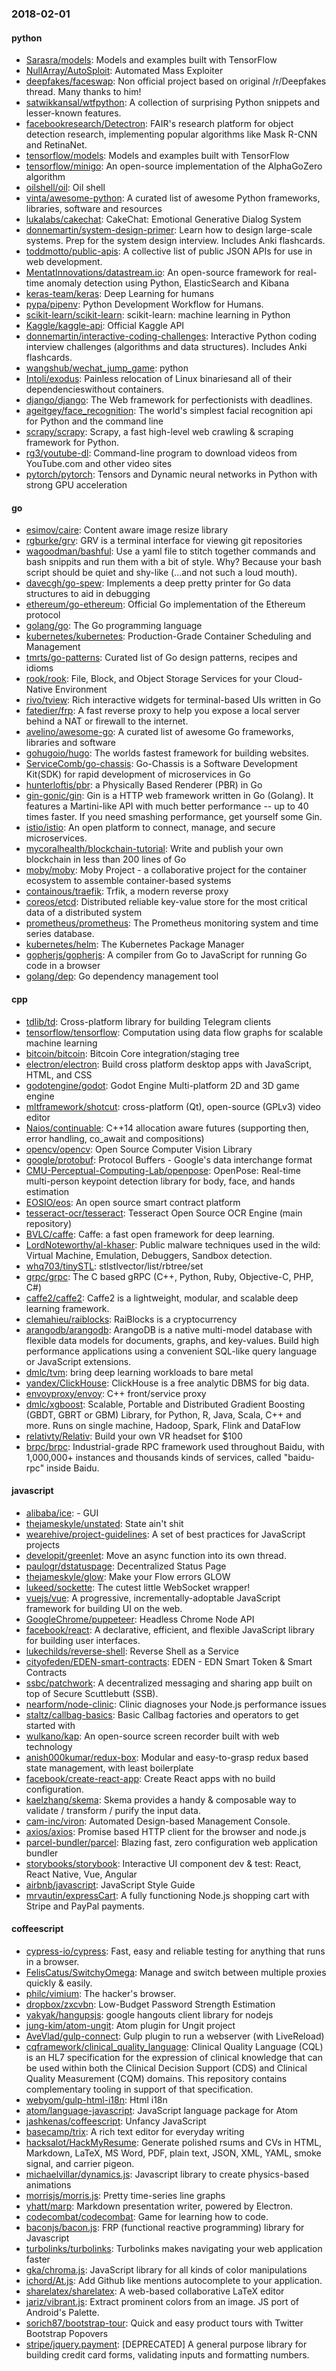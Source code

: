 ### 2018-02-01

#### python
* [Sarasra/models](https://github.com/Sarasra/models): Models and examples built with TensorFlow
* [NullArray/AutoSploit](https://github.com/NullArray/AutoSploit): Automated Mass Exploiter
* [deepfakes/faceswap](https://github.com/deepfakes/faceswap): Non official project based on original /r/Deepfakes thread. Many thanks to him!
* [satwikkansal/wtfpython](https://github.com/satwikkansal/wtfpython): A collection of surprising Python snippets and lesser-known features.
* [facebookresearch/Detectron](https://github.com/facebookresearch/Detectron): FAIR's research platform for object detection research, implementing popular algorithms like Mask R-CNN and RetinaNet.
* [tensorflow/models](https://github.com/tensorflow/models): Models and examples built with TensorFlow
* [tensorflow/minigo](https://github.com/tensorflow/minigo): An open-source implementation of the AlphaGoZero algorithm
* [oilshell/oil](https://github.com/oilshell/oil): Oil shell
* [vinta/awesome-python](https://github.com/vinta/awesome-python): A curated list of awesome Python frameworks, libraries, software and resources
* [lukalabs/cakechat](https://github.com/lukalabs/cakechat): CakeChat: Emotional Generative Dialog System
* [donnemartin/system-design-primer](https://github.com/donnemartin/system-design-primer): Learn how to design large-scale systems. Prep for the system design interview. Includes Anki flashcards.
* [toddmotto/public-apis](https://github.com/toddmotto/public-apis): A collective list of public JSON APIs for use in web development.
* [MentatInnovations/datastream.io](https://github.com/MentatInnovations/datastream.io): An open-source framework for real-time anomaly detection using Python, ElasticSearch and Kibana
* [keras-team/keras](https://github.com/keras-team/keras): Deep Learning for humans
* [pypa/pipenv](https://github.com/pypa/pipenv): Python Development Workflow for Humans.
* [scikit-learn/scikit-learn](https://github.com/scikit-learn/scikit-learn): scikit-learn: machine learning in Python
* [Kaggle/kaggle-api](https://github.com/Kaggle/kaggle-api): Official Kaggle API
* [donnemartin/interactive-coding-challenges](https://github.com/donnemartin/interactive-coding-challenges): Interactive Python coding interview challenges (algorithms and data structures). Includes Anki flashcards.
* [wangshub/wechat_jump_game](https://github.com/wangshub/wechat_jump_game): python 
* [Intoli/exodus](https://github.com/Intoli/exodus): Painless relocation of Linux binariesand all of their dependencieswithout containers.
* [django/django](https://github.com/django/django): The Web framework for perfectionists with deadlines.
* [ageitgey/face_recognition](https://github.com/ageitgey/face_recognition): The world's simplest facial recognition api for Python and the command line
* [scrapy/scrapy](https://github.com/scrapy/scrapy): Scrapy, a fast high-level web crawling & scraping framework for Python.
* [rg3/youtube-dl](https://github.com/rg3/youtube-dl): Command-line program to download videos from YouTube.com and other video sites
* [pytorch/pytorch](https://github.com/pytorch/pytorch): Tensors and Dynamic neural networks in Python with strong GPU acceleration

#### go
* [esimov/caire](https://github.com/esimov/caire): Content aware image resize library
* [rgburke/grv](https://github.com/rgburke/grv): GRV is a terminal interface for viewing git repositories
* [wagoodman/bashful](https://github.com/wagoodman/bashful): Use a yaml file to stitch together commands and bash snippits and run them with a bit of style. Why? Because your bash script should be quiet and shy-like (...and not such a loud mouth).
* [davecgh/go-spew](https://github.com/davecgh/go-spew): Implements a deep pretty printer for Go data structures to aid in debugging
* [ethereum/go-ethereum](https://github.com/ethereum/go-ethereum): Official Go implementation of the Ethereum protocol
* [golang/go](https://github.com/golang/go): The Go programming language
* [kubernetes/kubernetes](https://github.com/kubernetes/kubernetes): Production-Grade Container Scheduling and Management
* [tmrts/go-patterns](https://github.com/tmrts/go-patterns): Curated list of Go design patterns, recipes and idioms
* [rook/rook](https://github.com/rook/rook): File, Block, and Object Storage Services for your Cloud-Native Environment
* [rivo/tview](https://github.com/rivo/tview): Rich interactive widgets for terminal-based UIs written in Go
* [fatedier/frp](https://github.com/fatedier/frp): A fast reverse proxy to help you expose a local server behind a NAT or firewall to the internet.
* [avelino/awesome-go](https://github.com/avelino/awesome-go): A curated list of awesome Go frameworks, libraries and software
* [gohugoio/hugo](https://github.com/gohugoio/hugo): The worlds fastest framework for building websites.
* [ServiceComb/go-chassis](https://github.com/ServiceComb/go-chassis): Go-Chassis is a Software Development Kit(SDK) for rapid development of microservices in Go
* [hunterloftis/pbr](https://github.com/hunterloftis/pbr): a Physically Based Renderer (PBR) in Go
* [gin-gonic/gin](https://github.com/gin-gonic/gin): Gin is a HTTP web framework written in Go (Golang). It features a Martini-like API with much better performance -- up to 40 times faster. If you need smashing performance, get yourself some Gin.
* [istio/istio](https://github.com/istio/istio): An open platform to connect, manage, and secure microservices.
* [mycoralhealth/blockchain-tutorial](https://github.com/mycoralhealth/blockchain-tutorial): Write and publish your own blockchain in less than 200 lines of Go
* [moby/moby](https://github.com/moby/moby): Moby Project - a collaborative project for the container ecosystem to assemble container-based systems
* [containous/traefik](https://github.com/containous/traefik): Trfik, a modern reverse proxy
* [coreos/etcd](https://github.com/coreos/etcd): Distributed reliable key-value store for the most critical data of a distributed system
* [prometheus/prometheus](https://github.com/prometheus/prometheus): The Prometheus monitoring system and time series database.
* [kubernetes/helm](https://github.com/kubernetes/helm): The Kubernetes Package Manager
* [gopherjs/gopherjs](https://github.com/gopherjs/gopherjs): A compiler from Go to JavaScript for running Go code in a browser
* [golang/dep](https://github.com/golang/dep): Go dependency management tool

#### cpp
* [tdlib/td](https://github.com/tdlib/td): Cross-platform library for building Telegram clients
* [tensorflow/tensorflow](https://github.com/tensorflow/tensorflow): Computation using data flow graphs for scalable machine learning
* [bitcoin/bitcoin](https://github.com/bitcoin/bitcoin): Bitcoin Core integration/staging tree
* [electron/electron](https://github.com/electron/electron): Build cross platform desktop apps with JavaScript, HTML, and CSS
* [godotengine/godot](https://github.com/godotengine/godot): Godot Engine  Multi-platform 2D and 3D game engine
* [mltframework/shotcut](https://github.com/mltframework/shotcut): cross-platform (Qt), open-source (GPLv3) video editor
* [Naios/continuable](https://github.com/Naios/continuable): C++14 allocation aware futures (supporting then, error handling, co_await and compositions)
* [opencv/opencv](https://github.com/opencv/opencv): Open Source Computer Vision Library
* [google/protobuf](https://github.com/google/protobuf): Protocol Buffers - Google's data interchange format
* [CMU-Perceptual-Computing-Lab/openpose](https://github.com/CMU-Perceptual-Computing-Lab/openpose): OpenPose: Real-time multi-person keypoint detection library for body, face, and hands estimation
* [EOSIO/eos](https://github.com/EOSIO/eos): An open source smart contract platform
* [tesseract-ocr/tesseract](https://github.com/tesseract-ocr/tesseract): Tesseract Open Source OCR Engine (main repository)
* [BVLC/caffe](https://github.com/BVLC/caffe): Caffe: a fast open framework for deep learning.
* [LordNoteworthy/al-khaser](https://github.com/LordNoteworthy/al-khaser): Public malware techniques used in the wild: Virtual Machine, Emulation, Debuggers, Sandbox detection.
* [whq703/tinySTL](https://github.com/whq703/tinySTL): stlstlvector/list/rbtree/set
* [grpc/grpc](https://github.com/grpc/grpc): The C based gRPC (C++, Python, Ruby, Objective-C, PHP, C#)
* [caffe2/caffe2](https://github.com/caffe2/caffe2): Caffe2 is a lightweight, modular, and scalable deep learning framework.
* [clemahieu/raiblocks](https://github.com/clemahieu/raiblocks): RaiBlocks is a cryptocurrency
* [arangodb/arangodb](https://github.com/arangodb/arangodb):  ArangoDB is a native multi-model database with flexible data models for documents, graphs, and key-values. Build high performance applications using a convenient SQL-like query language or JavaScript extensions.
* [dmlc/tvm](https://github.com/dmlc/tvm): bring deep learning workloads to bare metal
* [yandex/ClickHouse](https://github.com/yandex/ClickHouse): ClickHouse is a free analytic DBMS for big data.
* [envoyproxy/envoy](https://github.com/envoyproxy/envoy): C++ front/service proxy
* [dmlc/xgboost](https://github.com/dmlc/xgboost): Scalable, Portable and Distributed Gradient Boosting (GBDT, GBRT or GBM) Library, for Python, R, Java, Scala, C++ and more. Runs on single machine, Hadoop, Spark, Flink and DataFlow
* [relativty/Relativ](https://github.com/relativty/Relativ):  Build your own VR headset for $100
* [brpc/brpc](https://github.com/brpc/brpc): Industrial-grade RPC framework used throughout Baidu, with 1,000,000+ instances and thousands kinds of services, called "baidu-rpc" inside Baidu.

#### javascript
* [alibaba/ice](https://github.com/alibaba/ice):   -  GUI 
* [thejameskyle/unstated](https://github.com/thejameskyle/unstated): State ain't shit
* [wearehive/project-guidelines](https://github.com/wearehive/project-guidelines): A set of best practices for JavaScript projects
* [developit/greenlet](https://github.com/developit/greenlet):  Move an async function into its own thread.
* [paulogr/dstatuspage](https://github.com/paulogr/dstatuspage): Decentralized Status Page
* [thejameskyle/glow](https://github.com/thejameskyle/glow): Make your Flow errors GLOW
* [lukeed/sockette](https://github.com/lukeed/sockette): The cutest little WebSocket wrapper! 
* [vuejs/vue](https://github.com/vuejs/vue):  A progressive, incrementally-adoptable JavaScript framework for building UI on the web.
* [GoogleChrome/puppeteer](https://github.com/GoogleChrome/puppeteer): Headless Chrome Node API
* [facebook/react](https://github.com/facebook/react): A declarative, efficient, and flexible JavaScript library for building user interfaces.
* [lukechilds/reverse-shell](https://github.com/lukechilds/reverse-shell): Reverse Shell as a Service
* [cityofeden/EDEN-smart-contracts](https://github.com/cityofeden/EDEN-smart-contracts): EDEN - EDN Smart Token & Smart Contracts
* [ssbc/patchwork](https://github.com/ssbc/patchwork): A decentralized messaging and sharing app built on top of Secure Scuttlebutt (SSB).
* [nearform/node-clinic](https://github.com/nearform/node-clinic): Clinic diagnoses your Node.js performance issues
* [staltz/callbag-basics](https://github.com/staltz/callbag-basics): Basic Callbag factories and operators to get started with
* [wulkano/kap](https://github.com/wulkano/kap): An open-source screen recorder built with web technology
* [anish000kumar/redux-box](https://github.com/anish000kumar/redux-box): Modular and easy-to-grasp redux based state management, with least boilerplate
* [facebook/create-react-app](https://github.com/facebook/create-react-app): Create React apps with no build configuration.
* [kaelzhang/skema](https://github.com/kaelzhang/skema):  Skema provides a handy & composable way to validate / transform / purify the input data.
* [cam-inc/viron](https://github.com/cam-inc/viron):  Automated Design-based Management Console.
* [axios/axios](https://github.com/axios/axios): Promise based HTTP client for the browser and node.js
* [parcel-bundler/parcel](https://github.com/parcel-bundler/parcel):  Blazing fast, zero configuration web application bundler
* [storybooks/storybook](https://github.com/storybooks/storybook): Interactive UI component dev & test: React, React Native, Vue, Angular
* [airbnb/javascript](https://github.com/airbnb/javascript): JavaScript Style Guide
* [mrvautin/expressCart](https://github.com/mrvautin/expressCart): A fully functioning Node.js shopping cart with Stripe and PayPal payments.

#### coffeescript
* [cypress-io/cypress](https://github.com/cypress-io/cypress): Fast, easy and reliable testing for anything that runs in a browser.
* [FelisCatus/SwitchyOmega](https://github.com/FelisCatus/SwitchyOmega): Manage and switch between multiple proxies quickly & easily.
* [philc/vimium](https://github.com/philc/vimium): The hacker's browser.
* [dropbox/zxcvbn](https://github.com/dropbox/zxcvbn): Low-Budget Password Strength Estimation
* [yakyak/hangupsjs](https://github.com/yakyak/hangupsjs): google hangouts client library for nodejs
* [jung-kim/atom-ungit](https://github.com/jung-kim/atom-ungit): Atom plugin for Ungit project
* [AveVlad/gulp-connect](https://github.com/AveVlad/gulp-connect): Gulp plugin to run a webserver (with LiveReload)
* [cqframework/clinical_quality_language](https://github.com/cqframework/clinical_quality_language): Clinical Quality Language (CQL) is an HL7 specification for the expression of clinical knowledge that can be used within both the Clinical Decision Support (CDS) and Clinical Quality Measurement (CQM) domains. This repository contains complementary tooling in support of that specification.
* [webyom/gulp-html-i18n](https://github.com/webyom/gulp-html-i18n): Html i18n
* [atom/language-javascript](https://github.com/atom/language-javascript): JavaScript language package for Atom
* [jashkenas/coffeescript](https://github.com/jashkenas/coffeescript): Unfancy JavaScript
* [basecamp/trix](https://github.com/basecamp/trix): A rich text editor for everyday writing
* [hacksalot/HackMyResume](https://github.com/hacksalot/HackMyResume): Generate polished rsums and CVs in HTML, Markdown, LaTeX, MS Word, PDF, plain text, JSON, XML, YAML, smoke signal, and carrier pigeon.
* [michaelvillar/dynamics.js](https://github.com/michaelvillar/dynamics.js): Javascript library to create physics-based animations
* [morrisjs/morris.js](https://github.com/morrisjs/morris.js): Pretty time-series line graphs
* [yhatt/marp](https://github.com/yhatt/marp): Markdown presentation writer, powered by Electron.
* [codecombat/codecombat](https://github.com/codecombat/codecombat): Game for learning how to code.
* [baconjs/bacon.js](https://github.com/baconjs/bacon.js): FRP (functional reactive programming) library for Javascript
* [turbolinks/turbolinks](https://github.com/turbolinks/turbolinks): Turbolinks makes navigating your web application faster
* [gka/chroma.js](https://github.com/gka/chroma.js): JavaScript library for all kinds of color manipulations
* [ichord/At.js](https://github.com/ichord/At.js): Add Github like mentions autocomplete to your application.
* [sharelatex/sharelatex](https://github.com/sharelatex/sharelatex): A web-based collaborative LaTeX editor
* [jariz/vibrant.js](https://github.com/jariz/vibrant.js): Extract prominent colors from an image. JS port of Android's Palette.
* [sorich87/bootstrap-tour](https://github.com/sorich87/bootstrap-tour): Quick and easy product tours with Twitter Bootstrap Popovers
* [stripe/jquery.payment](https://github.com/stripe/jquery.payment): [DEPRECATED] A general purpose library for building credit card forms, validating inputs and formatting numbers.
